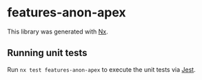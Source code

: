# features-anon-apex

This library was generated with [Nx](https://nx.dev).

## Running unit tests

Run `nx test features-anon-apex` to execute the unit tests via [Jest](https://jestjs.io).
